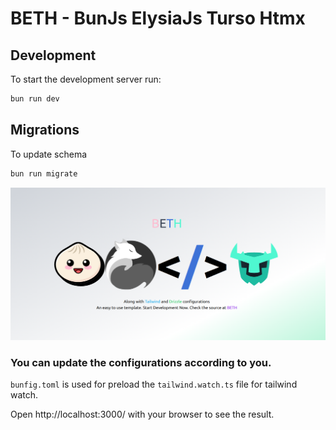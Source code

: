 # BETH - BunJs ElysiaJs Turso Htmx

## Development
To start the development server run:
```bash
bun run dev
```

## Migrations
To update schema 
```bash
bun run migrate
```

![BETH App](image.png)

### You can update the configurations according to you.

`bunfig.toml` is used for preload the `tailwind.watch.ts` file for tailwind watch.

Open http://localhost:3000/ with your browser to see the result.